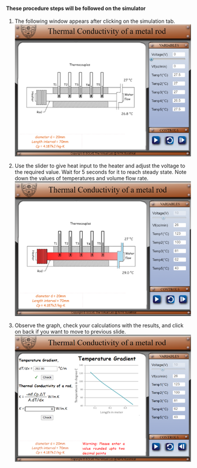 #### These procedure steps will be followed on the simulator

1. The following window appears after clicking on the simulation tab.<br>
![alt text](images/thermal_conductivity1.png)<br>

2. Use the slider to give heat input to the heater and adjust the voltage to the required value. Wait for 5 seconds for it to reach steady state. Note down the values of temperatures and volume flow rate.<br>
![alt text](images/thermal_conductivity2.png)<br>

3. Observe the graph, check your calculations with the results, and click on back if you want to move to previous slide.<br>
![alt text](images/thermal_conductivity3.png)<br>
